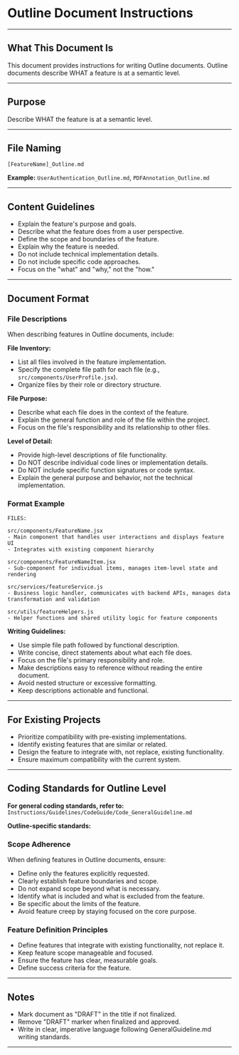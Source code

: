 # Outline Document Instructions

---

## What This Document Is

This document provides instructions for writing Outline documents. Outline documents describe WHAT a feature is at a semantic level.

---

## Purpose

Describe WHAT the feature is at a semantic level.

---

## File Naming

`[FeatureName]_Outline.md`

**Example:** `UserAuthentication_Outline.md`, `PDFAnnotation_Outline.md`

---

## Content Guidelines

- Explain the feature's purpose and goals.
- Describe what the feature does from a user perspective.
- Define the scope and boundaries of the feature.
- Explain why the feature is needed.
- Do not include technical implementation details.
- Do not include specific code approaches.
- Focus on the "what" and "why," not the "how."

---

## Document Format

### File Descriptions

When describing features in Outline documents, include:

**File Inventory:**
- List all files involved in the feature implementation.
- Specify the complete file path for each file (e.g., `src/components/UserProfile.jsx`).
- Organize files by their role or directory structure.

**File Purpose:**
- Describe what each file does in the context of the feature.
- Explain the general function and role of the file within the project.
- Focus on the file's responsibility and its relationship to other files.

**Level of Detail:**
- Provide high-level descriptions of file functionality.
- Do NOT describe individual code lines or implementation details.
- Do NOT include specific function signatures or code syntax.
- Explain the general purpose and behavior, not the technical implementation.

### Format Example

```
FILES:

src/components/FeatureName.jsx
- Main component that handles user interactions and displays feature UI
- Integrates with existing component hierarchy

src/components/FeatureNameItem.jsx
- Sub-component for individual items, manages item-level state and rendering

src/services/featureService.js
- Business logic handler, communicates with backend APIs, manages data transformation and validation

src/utils/featureHelpers.js
- Helper functions and shared utility logic for feature components
```

**Writing Guidelines:**
- Use simple file path followed by functional description.
- Write concise, direct statements about what each file does.
- Focus on the file's primary responsibility and role.
- Make descriptions easy to reference without reading the entire document.
- Avoid nested structure or excessive formatting.
- Keep descriptions actionable and functional.

---

## For Existing Projects

- Prioritize compatibility with pre-existing implementations.
- Identify existing features that are similar or related.
- Design the feature to integrate with, not replace, existing functionality.
- Ensure maximum compatibility with the current system.

---

## Coding Standards for Outline Level

**For general coding standards, refer to:** `Instructions/Guidelines/CodeGuide/Code_GeneralGuideline.md`

**Outline-specific standards:**

### Scope Adherence

When defining features in Outline documents, ensure:

- Define only the features explicitly requested.
- Clearly establish feature boundaries and scope.
- Do not expand scope beyond what is necessary.
- Identify what is included and what is excluded from the feature.
- Be specific about the limits of the feature.
- Avoid feature creep by staying focused on the core purpose.

### Feature Definition Principles

- Define features that integrate with existing functionality, not replace it.
- Keep feature scope manageable and focused.
- Ensure the feature has clear, measurable goals.
- Define success criteria for the feature.

---

## Notes

- Mark document as "DRAFT" in the title if not finalized.
- Remove "DRAFT" marker when finalized and approved.
- Write in clear, imperative language following GeneralGuideline.md writing standards.

---
